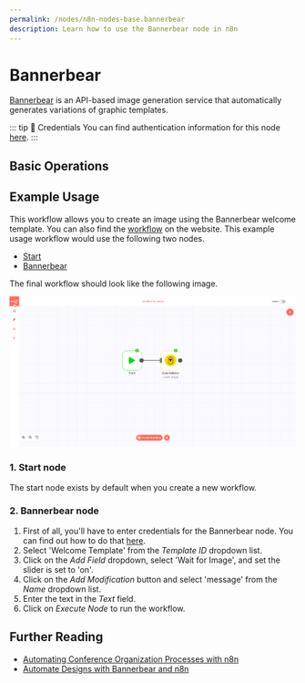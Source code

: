 ```yaml
---
permalink: /nodes/n8n-nodes-base.bannerbear
description: Learn how to use the Bannerbear node in n8n
---
```


# Bannerbear

[Bannerbear](https://www.bannerbear.com/) is an API-based image generation service that automatically generates variations of graphic templates.

::: tip 🔑 Credentials
You can find authentication information for this node [here](../../../credentials/Bannerbear/README.md).
:::

## Basic Operations

<Resource node="Bannerbear" />

## Example Usage

This workflow allows you to create an image using the Bannerbear welcome template. You can also find the [workflow](https://n8n.io/workflows/544) on the website. This example usage workflow would use the following two nodes.
- [Start](../../core-nodes/Start/README.md)
- [Bannerbear]()

The final workflow should look like the following image.

![A workflow with the Bannerbear node](./workflow.png)

### 1. Start node

The start node exists by default when you create a new workflow.

### 2. Bannerbear node

1. First of all, you'll have to enter credentials for the Bannerbear node. You can find out how to do that [here](../../../credentials/Bannerbear/README.md).
2. Select 'Welcome Template' from the *Template ID* dropdown list.
3. Click on the *Add Field* dropdown, select 'Wait for Image', and set the slider is set to 'on'.
4. Click on the *Add Modification* button and select 'message' from the *Name* dropdown list.
5. Enter the text in the *Text* field.
6. Click on *Execute Node* to run the workflow.


## Further Reading

- [Automating Conference Organization Processes with n8n](https://medium.com/n8n-io/automating-conference-organization-processes-with-n8n-ab8f64a7a520)
- [Automate Designs with Bannerbear and n8n](https://medium.com/n8n-io/automate-designs-with-bannerbear-and-n8n-2b64c94b54db)
